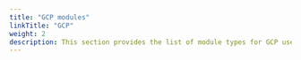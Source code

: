 ```yaml
---
title: "GCP modules"
linkTitle: "GCP"
weight: 2
description: This section provides the list of module types for GCP users to use in opta configuration files.
---
```

